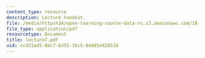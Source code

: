 ```yaml
---
content_type: resource
description: Lecture handout.
file: /media/https%3A/open-learning-course-data-rc.s3.amazonaws.com/18-330-introduction-to-numerical-analysis-spring-2004/ccd31ad56bc7835516c584dd1e920516_lecture7.pdf
file_type: application/pdf
resourcetype: Document
title: lecture7.pdf
uid: ccd31ad5-6bc7-8355-16c5-84dd1e920516
---
```

